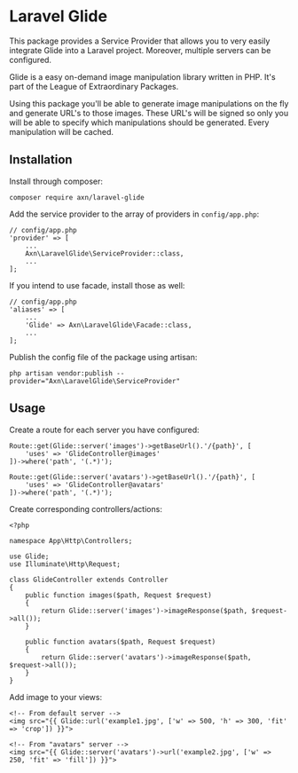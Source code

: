Laravel Glide
=============

This package provides a Service Provider that allows you to very easily integrate Glide into a Laravel project.
Moreover, multiple servers can be configured.

Glide is a easy on-demand image manipulation library written in PHP. It's part of the League of Extraordinary Packages.

Using this package you'll be able to generate image manipulations on the fly and generate URL's to those images.
These URL's will be signed so only you will be able to specify which manipulations should be generated.
Every manipulation will be cached.

Installation
------------

Install through composer:

```
composer require axn/laravel-glide
```

Add the service provider to the array of providers in `config/app.php`:

```
// config/app.php
'provider' => [
    ...
    Axn\LaravelGlide\ServiceProvider::class,
    ...
];
```

If you intend to use facade, install those as well:

```
// config/app.php
'aliases' => [
    ...
    'Glide' => Axn\LaravelGlide\Facade::class,
    ...
];
```

Publish the config file of the package using artisan:

```
php artisan vendor:publish --provider="Axn\LaravelGlide\ServiceProvider"
```

Usage
-----

Create a route for each server you have configured:

```
Route::get(Glide::server('images')->getBaseUrl().'/{path}', [
    'uses' => 'GlideController@images'
])->where('path', '(.*)');

Route::get(Glide::server('avatars')->getBaseUrl().'/{path}', [
    'uses' => 'GlideController@avatars'
])->where('path', '(.*)');
```

Create corresponding controllers/actions:

```
<?php

namespace App\Http\Controllers;

use Glide;
use Illuminate\Http\Request;

class GlideController extends Controller
{
    public function images($path, Request $request)
    {
        return Glide::server('images')->imageResponse($path, $request->all());
    }

    public function avatars($path, Request $request)
    {
        return Glide::server('avatars')->imageResponse($path, $request->all());
    }
}
```

Add image to your views:

```
<!-- From default server -->
<img src="{{ Glide::url('example1.jpg', ['w' => 500, 'h' => 300, 'fit' => 'crop']) }}">

<!-- From "avatars" server -->
<img src="{{ Glide::server('avatars')->url('example2.jpg', ['w' => 250, 'fit' => 'fill']) }}">
```